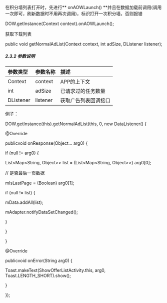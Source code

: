 在积分墙列表打开时，先进行** onAOWLaunch\(\) **并且在数据加载前调用\(调用一次即可，刷新数据时不用再次调用\)，标识打开一次积分墙，否则报错

DOW.getInstance\(Context context\).onAOWLaunch\(\);

获取下载列表

public void getNormalAdList\(Context context, int adSize, DListener listener\);

##### 2.3.2 参数说明

| 参数类型 | 参数名称 | 描述 |
| :--- | :--- | :--- |
| Context | context | APP的上下文 |
| int | adSize | 已请求过的任务数量 |
| DListener | listener | 获取广告列表回调接口 |

例子：

DOW.getInstance\(this\).getNormalAdList\(this, 0, new DataListener\(\) {

@Override

publicvoid onResponse\(Object... arg0\) {

if \(null != arg0\) {

List&lt;Map&lt;String, Object&gt;&gt; list = \(List&lt;Map&lt;String, Object&gt;&gt;\) arg0\[0\];

// 是否最后一页数据

mIsLastPage = \(Boolean\) arg0\[1\];

if \(null != list\) {

mData.addAll\(list\);

mAdapter.notifyDataSetChanged\(\);

}

}

}

@Override

publicvoid onError\(String arg0\) {

Toast.makeText\(ShowOfferListActivity.this, arg0, Toast.LENGTH\_SHORT\).show\(\);

}

}\);

